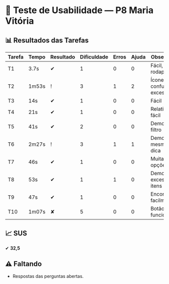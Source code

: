 # 👤 Teste de Usabilidade — P8 Maria Vitória

## 📊 Resultados das Tarefas
| Tarefa | Tempo | Resultado | Dificuldade | Erros | Ajuda | Observações |
|--------|-------|-----------|-------------|-------|-------|-------------|
| T1 | 3.7s | ✔ | 1 | 0 | 0 | Fácil, no rodapé |
| T2 | 1m53s | ! | 3 | 1 | 2 | Ícone confuso, excesso info |
| T3 | 14s | ✔ | 1 | 0 | 0 | Fácil |
| T4 | 21s | ✔ | 1 | 0 | 0 | Relativamente fácil |
| T5 | 41s | ✔ | 2 | 0 | 0 | Demorou sem filtro |
| T6 | 2m27s | ! | 3 | 1 | 1 | Demorou mesmo com dica |
| T7 | 46s | ✔ | 1 | 0 | 0 | Muitas opções |
| T8 | 53s | ✔ | 1 | 1 | 0 | Demorou por excesso de itens |
| T9 | 47s | ✔ | 1 | 0 | 0 | Encontrou facilmente |
| T10 | 1m07s | ✘ | 5 | 0 | 0 | Botão não funcionou |

## 📈 SUS
✔ **32,5**

## ⚠️ Faltando
- Respostas das perguntas abertas.
